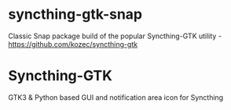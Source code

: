 # syncthing-gtk-snap
Classic Snap package build of the popular Syncthing-GTK utility - https://github.com/kozec/syncthing-gtk

# Syncthing-GTK
GTK3 & Python based GUI and notification area icon for Syncthing
